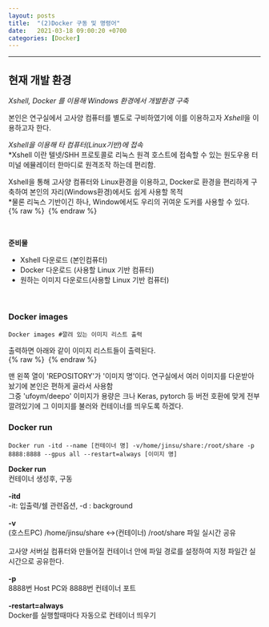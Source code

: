 ```yaml
---
layout: posts
title:  "(2)Docker 구동 및 명령어"
date:   2021-03-18 09:00:20 +0700
categories: [Docker]
---
```

<link rel = "stylesheet" href ="/static/css/bootstrap.min.css">

--------------------------

## 현재 개발 환경<br/>
*Xshell, Docker 를 이용해 Windows 환경에서 개발환경 구축*<br/>

본인은 연구실에서 고사양 컴퓨터를 별도로 구비하였기에 이를 이용하고자 *Xshell*을 이용하고자 한다.<br/> 

*Xshell을 이용해 타 컴퓨터(Linux기반)에 접속*<br/>
*Xshell 이란 텔넷/SHH 프로토콜로 리눅스 원격 호스트에 접속할 수 있는 원도우용 터미널 에뮬레이터
한마디로 원격조작 하는데 편리함.<br/>

Xshell을 통해 고사양 컴퓨터와 Linux환경을 이용하고, Docker로 환경을 편리하게 구축하여 본인의 자리(Windows환경)에서도 쉽게 사용할 목적<br/>
*물론 리눅스 기반이긴 하나, Window에서도 우리의 귀여운 도커를 사용할 수 있다.
{% raw %} <img src="https://Kimjs11.github.io/img/homepage-docker-logo.png" alt=""> {% endraw %}

<br/>

**준비물**
- Xshell 다운로드 (본인컴퓨터)
- Docker 다운로드 (사용할 Linux 기반 컴퓨터)
- 원하는 이미지 다운로드(사용할 Linux 기반 컴퓨터)<br/>
<br/>

### Docker images
~~~
Docker images #깔려 있는 이미지 리스트 출력
~~~
출력하면 아래와 같이 이미지 리스트들이 출력된다.<br/>
{% raw %} <img src="https://Kimjs11.github.io/img/docker images.png" alt=""> {% endraw %} <br/>

맨 왼쪽 열이 'REPOSITORY'가 '이미지 명'이다. 연구실에서 여러 이미지를 다운받아 놨기에 본인은 편하게 골라서 사용함<br/>
그중 'ufoym/deepo' 이미지가 용량은 크나 Keras, pytorch 등 버전 호환에 맞게 전부 깔려있기에 그 이미지를 불러와 컨테이너를 띄우도록 하겠다.<br/>

### Docker run
~~~
Docker run -itd --name [컨테이너 명] -v/home/jinsu/share:/root/share -p 8888:8888 --gpus all --restart=always [이미지 명]
~~~
**Docker run** <br/>컨테이너 생성후, 구동<br/><br/>
**-itd** <br/>-it: 입출력/쉘 관련옵션, -d : background <br/><br/>
**-v** <br/>(호스트PC) /home/jinsu/share <->(컨테이너) /root/share 파일 실시간 공유 <br/><br/>
고사양 서버실 컴퓨터와 만들어질 컨테이너 안에 파일 경로를 설정하여 지정 파일간 실시간으로 공유한다.<br/><br/>
**-p** <br/>8888번 Host PC와 8888번 컨테이너 포트 <br/><br/>
**-restart=always** <br/> Docker를 실행할때마다 자동으로 컨테이너 띄우기<br/><br/>


